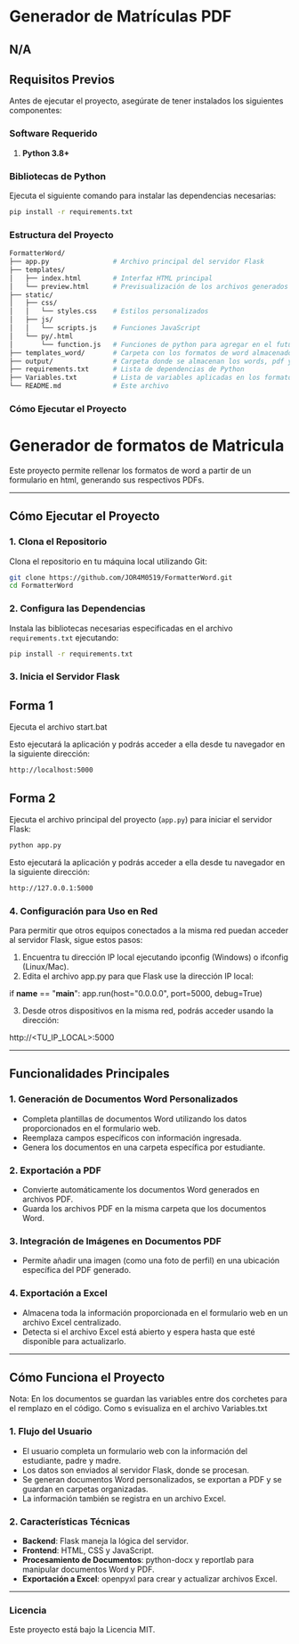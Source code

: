 # Generador de Matrículas PDF

N/A
---

## **Requisitos Previos**

Antes de ejecutar el proyecto, asegúrate de tener instalados los siguientes componentes:

### **Software Requerido**
1. **Python 3.8+**

### **Bibliotecas de Python**
Ejecuta el siguiente comando para instalar las dependencias necesarias:
```bash
pip install -r requirements.txt
```

### **Estructura del Proyecto**

```bash
FormatterWord/
├── app.py                # Archivo principal del servidor Flask
├── templates/
│   ├── index.html        # Interfaz HTML principal
│   └── preview.html      # Previsualización de los archivos generados
├── static/
│   ├── css/
│   │   └── styles.css    # Estilos personalizados
│   ├── js/
│   │   └── scripts.js    # Funciones JavaScript
│   └── py/.html
│       └── function.js   # Funciones de python para agregar en el futuro
├── templates_word/       # Carpeta con los formatos de word almacenados
├── output/               # Carpeta donde se almacenan los words, pdf y fotos 
├── requirements.txt      # Lista de dependencias de Python
├── Variables.txt         # Lista de variables aplicadas en los formatos de word
└── README.md             # Este archivo
```
### **Cómo Ejecutar el Proyecto**

# Generador de formatos de Matricula

Este proyecto permite rellenar los formatos de word a partir de un formulario en html, generando sus respectivos PDFs.

---

## **Cómo Ejecutar el Proyecto**

### 1. Clona el Repositorio

Clona el repositorio en tu máquina local utilizando Git:

```bash
git clone https://github.com/JOR4M0519/FormatterWord.git
cd FormatterWord
```

### 2. Configura las Dependencias

Instala las bibliotecas necesarias especificadas en el archivo `requirements.txt` ejecutando:

```bash
pip install -r requirements.txt
```

### 3. Inicia el Servidor Flask

## Forma 1
Ejecuta el archivo start.bat

Esto ejecutará la aplicación y podrás acceder a ella desde tu navegador en la siguiente dirección:
```bash
http://localhost:5000
```

## Forma 2
Ejecuta el archivo principal del proyecto (`app.py`) para iniciar el servidor Flask:

```bash
python app.py
```

Esto ejecutará la aplicación y podrás acceder a ella desde tu navegador en la siguiente dirección:
```bash
http://127.0.0.1:5000
```

### 4. Configuración para Uso en Red

Para permitir que otros equipos conectados a la misma red puedan acceder al servidor Flask, sigue estos pasos:

1. Encuentra tu dirección IP local ejecutando ipconfig (Windows) o ifconfig (Linux/Mac).
2. Edita el archivo app.py para que Flask use la dirección IP local:

if __name__ == "__main__":
    app.run(host="0.0.0.0", port=5000, debug=True)

3. Desde otros dispositivos en la misma red, podrás acceder usando la dirección:

http://<TU_IP_LOCAL>:5000

---

## **Funcionalidades Principales**
### **1. Generación de Documentos Word Personalizados**
- Completa plantillas de documentos Word utilizando los datos proporcionados en el formulario web.
- Reemplaza campos específicos con información ingresada.
- Genera los documentos en una carpeta específica por estudiante.

### **2. Exportación a PDF**
- Convierte automáticamente los documentos Word generados en archivos PDF.
- Guarda los archivos PDF en la misma carpeta que los documentos Word.

### **3. Integración de Imágenes en Documentos PDF**
- Permite añadir una imagen (como una foto de perfil) en una ubicación específica del PDF generado.

### **4. Exportación a Excel**
- Almacena toda la información proporcionada en el formulario web en un archivo Excel centralizado.
- Detecta si el archivo Excel está abierto y espera hasta que esté disponible para actualizarlo.

---

## **Cómo Funciona el Proyecto**

Nota: En los documentos se guardan las variables entre dos corchetes para el remplazo en el código. Como s evisualiza en el archivo Variables.txt 

### **1. Flujo del Usuario**
- El usuario completa un formulario web con la información del estudiante, padre y madre.
- Los datos son enviados al servidor Flask, donde se procesan.
- Se generan documentos Word personalizados, se exportan a PDF y se guardan en carpetas organizadas.
- La información también se registra en un archivo Excel.

### **2. Características Técnicas**
- **Backend**: Flask maneja la lógica del servidor.
- **Frontend**: HTML, CSS y JavaScript.
- **Procesamiento de Documentos**: python-docx y reportlab para manipular documentos Word y PDF.
- **Exportación a Excel**: openpyxl para crear y actualizar archivos Excel.

---

### Licencia
Este proyecto está bajo la Licencia MIT.
